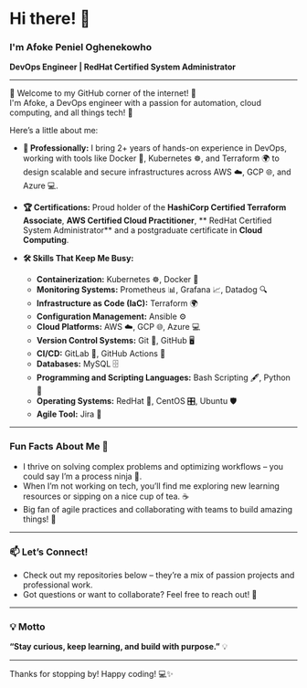 # Hi there! 👋

### I'm Afoke Peniel Oghenekowho  
**DevOps Engineer | RedHat Certified System Administrator**

---

🌟 Welcome to my GitHub corner of the internet! 🌟  
I'm Afoke, a DevOps engineer with a passion for automation, cloud computing, and all things tech! 🚀

Here’s a little about me:

- **💼 Professionally:** I bring 2+ years of hands-on experience in DevOps, working with tools like Docker 🐳, Kubernetes ☸️, and Terraform 🌍 to design scalable and secure infrastructures across AWS ☁️, GCP 🌐, and Azure 💻.
  
- **🏆 Certifications:** Proud holder of the **HashiCorp Certified Terraform Associate**, **AWS Certified Cloud Practitioner**, ** RedHat Certified System Administrator** and a postgraduate certificate in **Cloud Computing**.

- **🛠️ Skills That Keep Me Busy:**
  
  - **Containerization:** Kubernetes ☸️, Docker 🐳
  - **Monitoring Systems:** Prometheus 📊, Grafana 📈, Datadog 🔍
  - **Infrastructure as Code (IaC):** Terraform 🌍
  - **Configuration Management:** Ansible ⚙️
  - **Cloud Platforms:** AWS ☁️, GCP 🌐, Azure 💻
  - **Version Control Systems:** Git 🔧, GitHub 🖥️
  - **CI/CD:** GitLab 🚦, GitHub Actions 🤖
  - **Databases:** MySQL 🗄️
  - **Programming and Scripting Languages:** Bash Scripting 🖋️, Python 🐍
  - **Operating Systems:** RedHat 🐧, CentOS 🎛️, Ubuntu 🛡️
  - **Agile Tool:** Jira 📌

---

### Fun Facts About Me 🦄
- I thrive on solving complex problems and optimizing workflows – you could say I’m a process ninja 🥷.
- When I’m not working on tech, you’ll find me exploring new learning resources or sipping on a nice cup of tea. ☕
- Big fan of agile practices and collaborating with teams to build amazing things! 🌟

---

### 📫 Let’s Connect!
- Check out my repositories below – they’re a mix of passion projects and professional work.
- Got questions or want to collaborate? Feel free to reach out! 🤝

---

### 💡 Motto
**“Stay curious, keep learning, and build with purpose.”** 💡

---

Thanks for stopping by! Happy coding! 💻✨
